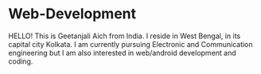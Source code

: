 # Web-Development
HELLO!
This is Geetanjali Aich from India. I reside in West Bengal, in its capital city Kolkata.
I am currently pursuing Electronic and Communication engineering but I am also interested in web/android development and coding.

